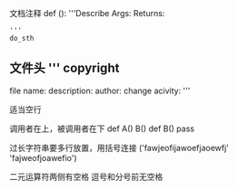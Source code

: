 文档注释
def <functionname>():
	'''Describe
		Args:
	Returns:
	
	'''
	do_sth

文件头
'''
copyright
--------------------------
file name:
description:
author:
change acivity:
'''

适当空行

调用者在上，被调用者在下
def A()
	B()
def B()
	pass

过长字符串要多行放置，用括号连接
('fawjeofijawoefjaoewfj'
'fajweofjoawefio')

二元运算符两侧有空格
逗号和分号前无空格


